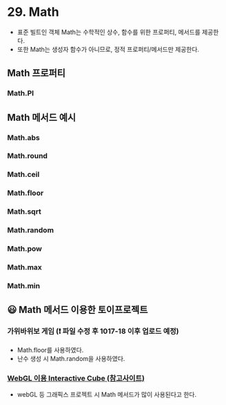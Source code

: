 # 29. Math
- 표준 빌트인 객체 Math는 수학적인 상수, 함수를 위한 프로퍼티, 메서드를 제공한다.
- 또한 Math는 생성자 함수가 아니므로, 정적 프로퍼티/메서드만 제공한다.

## Math 프로퍼티
### Math.PI

## Math 메서드 예시
### Math.abs
### Math.round
### Math.ceil
### Math.floor
### Math.sqrt
### Math.random
### Math.pow
### Math.max
### Math.min

## 😃 Math 메서드 이용한 토이프로젝트
### 가위바위보 게임 (❗ 파일 수정 후 1017-18 이후 업로드 예정)
- Math.floor를 사용하였다.
- 난수 생성 시 Math.random을 사용하였다.
### [WebGL 이용 Interactive Cube (참고사이트)](https://www.tutorialspoint.com/webgl/webgl_interactive_cube.htm)
- webGL 등 그래픽스 프로젝트 시 Math 메서드가 많이 사용된다고 한다.